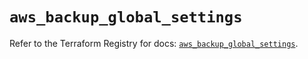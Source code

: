 # `aws_backup_global_settings`

Refer to the Terraform Registry for docs: [`aws_backup_global_settings`](https://registry.terraform.io/providers/hashicorp/aws/6.18.0/docs/resources/backup_global_settings).

